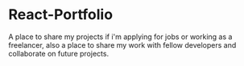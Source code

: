 # React-Portfolio
A place to share my projects if i'm applying for jobs or working as a freelancer, also a place to share my work with fellow developers and collaborate on future projects.

